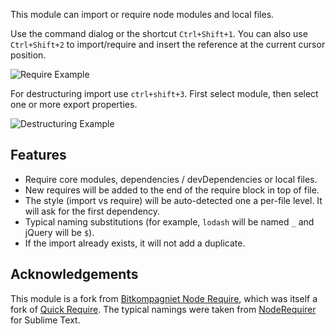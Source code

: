 This module can import or require node modules and local files.

Use the command dialog or the shortcut `Ctrl+Shift+1`. You can also use `Ctrl+Shift+2` to import/require and insert the reference at the current cursor position.

![Require Example](https://github.com/tgreen7/vscode_extension_node_require/raw/master/resources/images/nodeRequire.gif)

For destructuring import use `ctrl+shift+3`. First select module, then select one or more export properties.

![Destructuring Example](https://user-images.githubusercontent.com/15873274/32335474-05351a86-bffe-11e7-932e-0708eae20deb.gif)

## Features

* Require core modules, dependencies / devDependencies or local files.
* New requires will be added to the end of the require block in top of file.
* The style (import vs require) will be auto-detected one a per-file level. It will ask for the first dependency.
* Typical naming substitutions (for example, `lodash` will be named `_` and jQuery will be `$`).
* If the import already exists, it will not add a duplicate.

## Acknowledgements

This module is a fork from [Bitkompagniet Node Require](https://github.com/bitkompagniet/vscode_extension_quick_require), which was itself a fork of [Quick Require](https://github.com/milkmidi/vscode_extension_quick_require). The typical namings were taken from [NodeRequirer](https://github.com/ganemone/NodeRequirer) for Sublime Text.
